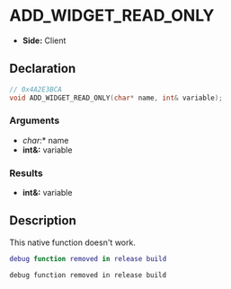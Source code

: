 # ADD_WIDGET_READ_ONLY
- **Side:** Client

## Declaration
```cpp
// 0x4A2E3BCA
void ADD_WIDGET_READ_ONLY(char* name, int& variable);
```

### Arguments
- **char*:** name
- **int&:** variable

### Results
- **int&:** variable

## Description
This native function doesn't work.

```lua
debug function removed in release build
```

```squirrel
debug function removed in release build
```